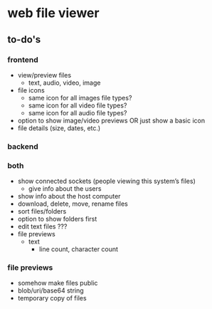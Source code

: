 # web file viewer

## to-do's

### frontend

- view/preview files
  - text, audio, video, image
- file icons
  - same icon for all images file types?
  - same icon for all video file types?
  - same icon for all audio file types?
- option to show image/video previews OR just show a basic icon
- file details (size, dates, etc.)

### backend

### both

- show connected sockets (people viewing this system’s files)
  - give info about the users
- show info about the host computer
- download, delete, move, rename files
- sort files/folders
- option to show folders first
- edit text files ???
- file previews
  - text
    - line count, character count

### file previews

- somehow make files public
- blob/uri/base64 string
- temporary copy of files
